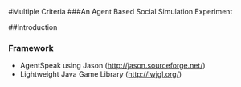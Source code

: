 #Multiple Criteria
###An Agent Based Social Simulation Experiment

##Introduction

### Framework

* AgentSpeak using Jason (http://jason.sourceforge.net/)
* Lightweight Java Game Library (http://lwjgl.org/)
